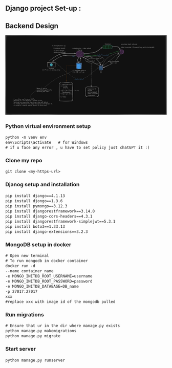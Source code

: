 ## Django project Set-up :

## Backend Design
![Alt text](https://github.com/Hareessh-P/CodeCrafter/blob/master/design-images/instructor_pov_design.jpeg)


###   Python virtual environment setup
```
python -m venv env
env\Scripts\activate   # for Windows
# if u face any error , u have to set policy just chatGPT it :)
```
###   Clone my repo
```
git clone <my-https-url>
```
###   Djanog setup and installation
```
pip install django==4.1.13
pip install djongo==1.3.6
pip install pymongo==3.12.3
pip install djangorestframework==3.14.0
pip install django-cors-headers==4.3.1
pip install djangorestframework-simplejwt==5.3.1
pip install boto3==1.33.13
pip install django-extensions==3.2.3

```

###   MongoDB setup in docker
```
# Open new terminal
# To run mongodb in docker container
docker run -d
--name container_name
-e MONGO_INITDB_ROOT_USERNAME=username
-e MONGO_INITDB_ROOT_PASSWORD=password
-e MONGO_INITDB_DATABASE=DB_name
-p 27017:27017
xxx
#replace xxx with image id of the mongodb pulled
```
###  Run migrations
```
# Ensure that ur in the dir where manage.py exists
python manage.py makemigrations
python manage.py migrate
```
### Start server
```
python manage.py runserver
```





